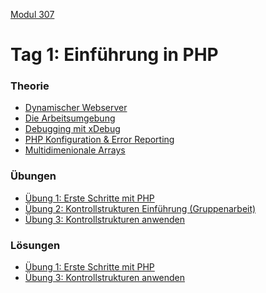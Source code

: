  [Modul 307](/ilv.307)
 
# Tag 1: Einführung in PHP

### Theorie
- [Dynamischer Webserver](/ilv.307/01-modul-307/01-webserver)
- [Die Arbeitsumgebung](/ilv.307/01-modul-307/02-arbeitsumgebung)
- [Debugging mit xDebug](/ilv.307/01-modul-307/05-debugging)
- [PHP Konfiguration & Error Reporting](/ilv.307/01-modul-307/06-php-konfiguration-errorrep)
- [Multidimenionale Arrays](/ilv.307/01-modul-307/07-multidimensionale-arrays)

### Übungen

- [Übung 1: Erste Schritte mit PHP](/ilv.307/01-modul-307/101-erste-schritte-uebung)
- [Übung 2: Kontrollstrukturen Einführung (Gruppenarbeit)](/ilv.307/01-modul-307/102-kontrollstrukturen-einfuhrung)
- [Übung 3: Kontrollstrukturen anwenden](/ilv.307/01-modul-307/103-kontrollstrukturen-anwenden)

### Lösungen

- [Übung 1: Erste Schritte mit PHP](/ilv.307/01-modul-307/101-loesung)
- [Übung 3: Kontrollstrukturen anwenden](/ilv.307/01-modul-307/103-loesung)
<!--stackedit_data:
eyJoaXN0b3J5IjpbLTEzODU1NDMwNDksLTI1MDQxMzk4MSwtMT
k5NzgwNDM5MywxOTUzNjY3MzkxLC0xMTg3MTg5Nzk5LC0xNjQ0
Nzg5MTQyLC0xMTQ1ODA5MDM1XX0=
-->